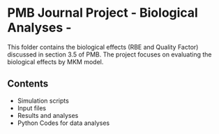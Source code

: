# PMB Journal Project - Biological Analyses -
This folder contains the biological effects (RBE and Quality Factor) discussed in section 3.5 of PMB.
The project focuses on evaluating the biological effects by MKM model.

## Contents
- Simulation scripts
- Input files
- Results and analyses
- Python Codes for data analyses

